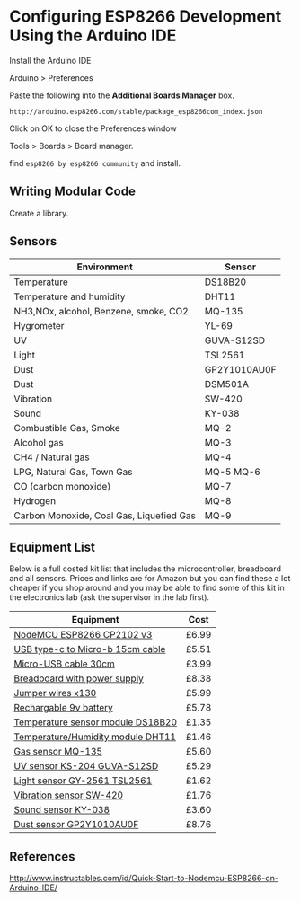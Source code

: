 
# Configuring ESP8266 Development Using the Arduino IDE

Install the Arduino IDE

Arduino > Preferences

Paste the following into the **Additional Boards Manager** box.

`http://arduino.esp8266.com/stable/package_esp8266com_index.json`

Click on OK to close the Preferences window

Tools > Boards > Board manager.

find `esp8266 by esp8266 community` and install.

## Writing Modular Code

Create a library.

## Sensors

| Environment                              | Sensor       |
| ---------------------------------------- | ------------ |
| Temperature                              | DS18B20      |
| Temperature and humidity                 | DHT11        |
| NH3,NOx, alcohol, Benzene, smoke, CO2    | MQ-135       |
| Hygrometer                               | YL-69        |
| UV                                       | GUVA-S12SD   |
| Light                                    | TSL2561      |
| Dust                                     | GP2Y1010AU0F |
| Dust                                     | DSM501A      |
| Vibration                                | SW-420       |
| Sound                                    | KY-038       |
| Combustible Gas, Smoke                   | MQ-2         |
| Alcohol gas                              | MQ-3         |
| CH4 / Natural gas                        | MQ-4         |
| LPG, Natural Gas, Town Gas               | MQ-5 MQ-6    |
| CO (carbon monoxide)                     | MQ-7         |
| Hydrogen                                 | MQ-8         |
| Carbon Monoxide, Coal Gas, Liquefied Gas | MQ-9         |

## Equipment List

Below is a full costed kit list that includes the microcontroller, breadboard and all sensors. Prices and links are for Amazon but you can find these a lot cheaper if you shop around and you may be able to find some of this kit in the electronics lab (ask the supervisor in the lab first).

| Equipment                                                   | Cost  |
| ----------------------------------------------------------- | ----- |
| [NodeMCU ESP8266 CP2102 v3](http://amzn.eu/iFhW1f4)         | £6.99 |
| [USB type-c to Micro-b 15cm cable](http://amzn.eu/0EwGYjA)  | £5.51 |
| [Micro-USB cable 30cm](http://amzn.eu/eJ6z1Ux)              | £3.99 |
| [Breadboard with power supply](http://amzn.eu/6R8H6Oi)      | £8.38 |
| [Jumper wires x130](http://amzn.eu/buVG3Wk)                 | £5.99 |
| [Rechargable 9v battery](http://amzn.eu/6kKladh)            | £5.78 |
| [Temperature sensor module DS18B20](http://amzn.eu/6h2mzBC) | £1.35 |
| [Temperature/Humidity module DHT11](http://amzn.eu/glrhIqs) | £1.46 |
| [Gas sensor MQ-135](http://amzn.eu/h573jLl)                 | £5.60 |
| [UV sensor KS-204 GUVA-S12SD](http://amzn.eu/5KNJy0x)       | £5.29 |
| [Light sensor GY-2561 TSL2561](http://amzn.eu/a07k83G)      | £1.62 |
| [Vibration sensor SW-420](http://amzn.eu/crleUBd)           | £1.76 |
| [Sound sensor KY-038](http://amzn.eu/3tkqZG2)               | £3.60 |
| [Dust sensor GP2Y1010AU0F](http://amzn.eu/5xqZT1y)          | £8.76 |

## References

http://www.instructables.com/id/Quick-Start-to-Nodemcu-ESP8266-on-Arduino-IDE/